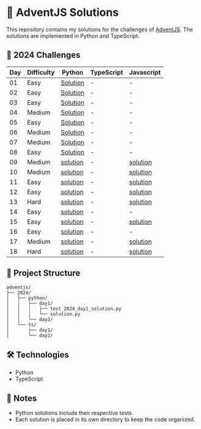 # 🎄 AdventJS Solutions

This repository contains my solutions for the challenges of [AdventJS](https://adventjs.dev). The solutions are implemented in Python and TypeScript.

## 🎯 2024 Challenges

| Day | Difficulty | Python | TypeScript | Javascript |
|-----|------------|--------|------------| ---------- |
| 01  | Easy |[Solution](2024/python/day1/solution.py) | - | - |
| 02  | Easy |[Solution](2024/python/day2/solution.py) | - | - |
| 03  | Easy |[Solution](2024/python/day3/solution.py) | - | - |
| 04  | Medium |[Solution](2024/python/day4/solution.py) | - | - |
| 05  | Easy |[Solution](2024/python/day5/solution.py) | - | - |
| 06  | Medium |[Solution](2024/python/day6/solution.py) | - | - |
| 07  | Medium |[Solution](2024/python/day7/solution.py) | - | - |
| 08  | Easy |[Solution](2024/python/day8/solution.py) | - | - |
| 09  | Medium |[solution](2024/python/day9/solution.py) | - | [solution](2024/js/day9/solution.js)  |
| 10  | Medium |[solution](2024/python/day10/solution.py) | - | [solution](2024/js/day10/solution.js)  |
| 11  | Easy |[solution](2024/python/day11/solution.py) | - | [solution](2024/js/day11/solution.js)  |
| 12  | Easy |[solution](2024/python/day12/solution.py) | - | [solution](2024/js/day12/solution.js)  |
| 13  | Hard |[solution](2024/python/day13/solution.py) | - | [solution](2024/js/day13/solution.js)  |
| 14  | Easy |[solution](2024/python/day14/solution.py) | - | - |
| 15  | Easy |[solution](2024/python/day15/solution.py) | - | [solution](2024/js/day15/solution.js)  |
| 16  | Easy |[solution](2024/python/day16/solution.py) | - | - |
| 17  | Medium |[solution](2024/python/day17/solution.py) | - | [solution](2024/js/day17/solution.js)  |
| 18  | Hard |[solution](2024/python/day18/solution.py) | - | [solution](2024/js/day18/solution.js)  |

## 🚀 Project Structure

```
adventjs/
├── 2024/
│   ├── python/
│   │   ├── day1/
│   │   │   ├── test_2024_day1_solution.py
│   │   │   └── solution.py
│   │   └── day2/
│   └── ts/
│       ├── day1/
│       └── day2/
```

## 🛠️ Technologies

- Python
- TypeScript

## 📝 Notes

- Python solutions include their respective tests.
- Each solution is placed in its own directory to keep the code organized.
